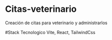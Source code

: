 # Citas-veterinario
Creación de citas para veterinario y administrarlos

#Stack Tecnologico
Vite, React, TailwindCss
